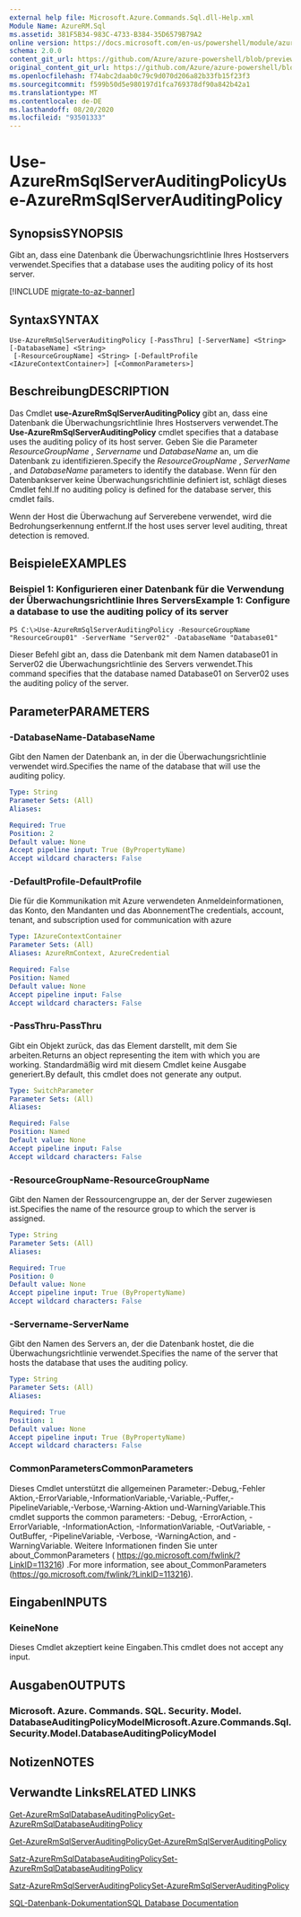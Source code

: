 ```yaml
---
external help file: Microsoft.Azure.Commands.Sql.dll-Help.xml
Module Name: AzureRM.Sql
ms.assetid: 381F5B34-983C-4733-B384-35D6579B79A2
online version: https://docs.microsoft.com/en-us/powershell/module/azurerm.sql/use-azurermsqlserverauditingpolicy
schema: 2.0.0
content_git_url: https://github.com/Azure/azure-powershell/blob/preview/src/ResourceManager/Sql/Commands.Sql/help/Use-AzureRmSqlServerAuditingPolicy.md
original_content_git_url: https://github.com/Azure/azure-powershell/blob/preview/src/ResourceManager/Sql/Commands.Sql/help/Use-AzureRmSqlServerAuditingPolicy.md
ms.openlocfilehash: f74abc2daab0c79c9d070d206a82b33fb15f23f3
ms.sourcegitcommit: f599b50d5e980197d1fca769378df90a842b42a1
ms.translationtype: MT
ms.contentlocale: de-DE
ms.lasthandoff: 08/20/2020
ms.locfileid: "93501333"
---
```

# <span data-ttu-id="d51d3-101">Use-AzureRmSqlServerAuditingPolicy</span><span class="sxs-lookup"><span data-stu-id="d51d3-101">Use-AzureRmSqlServerAuditingPolicy</span></span>

## <span data-ttu-id="d51d3-102">Synopsis</span><span class="sxs-lookup"><span data-stu-id="d51d3-102">SYNOPSIS</span></span>
<span data-ttu-id="d51d3-103">Gibt an, dass eine Datenbank die Überwachungsrichtlinie Ihres Hostservers verwendet.</span><span class="sxs-lookup"><span data-stu-id="d51d3-103">Specifies that a database uses the auditing policy of its host server.</span></span>

[!INCLUDE [migrate-to-az-banner](../../includes/migrate-to-az-banner.md)]

## <span data-ttu-id="d51d3-104">Syntax</span><span class="sxs-lookup"><span data-stu-id="d51d3-104">SYNTAX</span></span>

```
Use-AzureRmSqlServerAuditingPolicy [-PassThru] [-ServerName] <String> [-DatabaseName] <String>
 [-ResourceGroupName] <String> [-DefaultProfile <IAzureContextContainer>] [<CommonParameters>]
```

## <span data-ttu-id="d51d3-105">Beschreibung</span><span class="sxs-lookup"><span data-stu-id="d51d3-105">DESCRIPTION</span></span>
<span data-ttu-id="d51d3-106">Das Cmdlet **use-AzureRmSqlServerAuditingPolicy** gibt an, dass eine Datenbank die Überwachungsrichtlinie Ihres Hostservers verwendet.</span><span class="sxs-lookup"><span data-stu-id="d51d3-106">The **Use-AzureRmSqlServerAuditingPolicy** cmdlet specifies that a database uses the auditing policy of its host server.</span></span>
<span data-ttu-id="d51d3-107">Geben Sie die Parameter *ResourceGroupName* , *Servername* und *DatabaseName* an, um die Datenbank zu identifizieren.</span><span class="sxs-lookup"><span data-stu-id="d51d3-107">Specify the *ResourceGroupName* , *ServerName* , and *DatabaseName* parameters to identify the database.</span></span>
<span data-ttu-id="d51d3-108">Wenn für den Datenbankserver keine Überwachungsrichtlinie definiert ist, schlägt dieses Cmdlet fehl.</span><span class="sxs-lookup"><span data-stu-id="d51d3-108">If no auditing policy is defined for the database server, this cmdlet fails.</span></span>

<span data-ttu-id="d51d3-109">Wenn der Host die Überwachung auf Serverebene verwendet, wird die Bedrohungserkennung entfernt.</span><span class="sxs-lookup"><span data-stu-id="d51d3-109">If the host uses server level auditing, threat detection is removed.</span></span>

## <span data-ttu-id="d51d3-110">Beispiele</span><span class="sxs-lookup"><span data-stu-id="d51d3-110">EXAMPLES</span></span>

### <span data-ttu-id="d51d3-111">Beispiel 1: Konfigurieren einer Datenbank für die Verwendung der Überwachungsrichtlinie Ihres Servers</span><span class="sxs-lookup"><span data-stu-id="d51d3-111">Example 1: Configure a database to use the auditing policy of its server</span></span>
```
PS C:\>Use-AzureRmSqlServerAuditingPolicy -ResourceGroupName "ResourceGroup01" -ServerName "Server02" -DatabaseName "Database01"
```

<span data-ttu-id="d51d3-112">Dieser Befehl gibt an, dass die Datenbank mit dem Namen database01 in Server02 die Überwachungsrichtlinie des Servers verwendet.</span><span class="sxs-lookup"><span data-stu-id="d51d3-112">This command specifies that the database named Database01 on Server02 uses the auditing policy of the server.</span></span>

## <span data-ttu-id="d51d3-113">Parameter</span><span class="sxs-lookup"><span data-stu-id="d51d3-113">PARAMETERS</span></span>

### <span data-ttu-id="d51d3-114">-DatabaseName</span><span class="sxs-lookup"><span data-stu-id="d51d3-114">-DatabaseName</span></span>
<span data-ttu-id="d51d3-115">Gibt den Namen der Datenbank an, in der die Überwachungsrichtlinie verwendet wird.</span><span class="sxs-lookup"><span data-stu-id="d51d3-115">Specifies the name of the database that will use the auditing policy.</span></span>

```yaml
Type: String
Parameter Sets: (All)
Aliases:

Required: True
Position: 2
Default value: None
Accept pipeline input: True (ByPropertyName)
Accept wildcard characters: False
```

### <span data-ttu-id="d51d3-116">-DefaultProfile</span><span class="sxs-lookup"><span data-stu-id="d51d3-116">-DefaultProfile</span></span>
<span data-ttu-id="d51d3-117">Die für die Kommunikation mit Azure verwendeten Anmeldeinformationen, das Konto, den Mandanten und das Abonnement</span><span class="sxs-lookup"><span data-stu-id="d51d3-117">The credentials, account, tenant, and subscription used for communication with azure</span></span>

```yaml
Type: IAzureContextContainer
Parameter Sets: (All)
Aliases: AzureRmContext, AzureCredential

Required: False
Position: Named
Default value: None
Accept pipeline input: False
Accept wildcard characters: False
```

### <span data-ttu-id="d51d3-118">-PassThru</span><span class="sxs-lookup"><span data-stu-id="d51d3-118">-PassThru</span></span>
<span data-ttu-id="d51d3-119">Gibt ein Objekt zurück, das das Element darstellt, mit dem Sie arbeiten.</span><span class="sxs-lookup"><span data-stu-id="d51d3-119">Returns an object representing the item with which you are working.</span></span>
<span data-ttu-id="d51d3-120">Standardmäßig wird mit diesem Cmdlet keine Ausgabe generiert.</span><span class="sxs-lookup"><span data-stu-id="d51d3-120">By default, this cmdlet does not generate any output.</span></span>

```yaml
Type: SwitchParameter
Parameter Sets: (All)
Aliases:

Required: False
Position: Named
Default value: None
Accept pipeline input: False
Accept wildcard characters: False
```

### <span data-ttu-id="d51d3-121">-ResourceGroupName</span><span class="sxs-lookup"><span data-stu-id="d51d3-121">-ResourceGroupName</span></span>
<span data-ttu-id="d51d3-122">Gibt den Namen der Ressourcengruppe an, der der Server zugewiesen ist.</span><span class="sxs-lookup"><span data-stu-id="d51d3-122">Specifies the name of the resource group to which the server is assigned.</span></span>

```yaml
Type: String
Parameter Sets: (All)
Aliases:

Required: True
Position: 0
Default value: None
Accept pipeline input: True (ByPropertyName)
Accept wildcard characters: False
```

### <span data-ttu-id="d51d3-123">-Servername</span><span class="sxs-lookup"><span data-stu-id="d51d3-123">-ServerName</span></span>
<span data-ttu-id="d51d3-124">Gibt den Namen des Servers an, der die Datenbank hostet, die die Überwachungsrichtlinie verwendet.</span><span class="sxs-lookup"><span data-stu-id="d51d3-124">Specifies the name of the server that hosts the database that uses the auditing policy.</span></span>

```yaml
Type: String
Parameter Sets: (All)
Aliases:

Required: True
Position: 1
Default value: None
Accept pipeline input: True (ByPropertyName)
Accept wildcard characters: False
```

### <span data-ttu-id="d51d3-125">CommonParameters</span><span class="sxs-lookup"><span data-stu-id="d51d3-125">CommonParameters</span></span>
<span data-ttu-id="d51d3-126">Dieses Cmdlet unterstützt die allgemeinen Parameter:-Debug,-Fehler Aktion,-ErrorVariable,-InformationVariable,-Variable,-Puffer,-PipelineVariable,-Verbose,-Warning-Aktion und-WarningVariable.</span><span class="sxs-lookup"><span data-stu-id="d51d3-126">This cmdlet supports the common parameters: -Debug, -ErrorAction, -ErrorVariable, -InformationAction, -InformationVariable, -OutVariable, -OutBuffer, -PipelineVariable, -Verbose, -WarningAction, and -WarningVariable.</span></span> <span data-ttu-id="d51d3-127">Weitere Informationen finden Sie unter about_CommonParameters ( https://go.microsoft.com/fwlink/?LinkID=113216) .</span><span class="sxs-lookup"><span data-stu-id="d51d3-127">For more information, see about_CommonParameters (https://go.microsoft.com/fwlink/?LinkID=113216).</span></span>

## <span data-ttu-id="d51d3-128">Eingaben</span><span class="sxs-lookup"><span data-stu-id="d51d3-128">INPUTS</span></span>

### <span data-ttu-id="d51d3-129">Keine</span><span class="sxs-lookup"><span data-stu-id="d51d3-129">None</span></span>
<span data-ttu-id="d51d3-130">Dieses Cmdlet akzeptiert keine Eingaben.</span><span class="sxs-lookup"><span data-stu-id="d51d3-130">This cmdlet does not accept any input.</span></span>

## <span data-ttu-id="d51d3-131">Ausgaben</span><span class="sxs-lookup"><span data-stu-id="d51d3-131">OUTPUTS</span></span>

### <span data-ttu-id="d51d3-132">Microsoft. Azure. Commands. SQL. Security. Model. DatabaseAuditingPolicyModel</span><span class="sxs-lookup"><span data-stu-id="d51d3-132">Microsoft.Azure.Commands.Sql.Security.Model.DatabaseAuditingPolicyModel</span></span>

## <span data-ttu-id="d51d3-133">Notizen</span><span class="sxs-lookup"><span data-stu-id="d51d3-133">NOTES</span></span>

## <span data-ttu-id="d51d3-134">Verwandte Links</span><span class="sxs-lookup"><span data-stu-id="d51d3-134">RELATED LINKS</span></span>

[<span data-ttu-id="d51d3-135">Get-AzureRmSqlDatabaseAuditingPolicy</span><span class="sxs-lookup"><span data-stu-id="d51d3-135">Get-AzureRmSqlDatabaseAuditingPolicy</span></span>](./Get-AzureRmSqlDatabaseAuditingPolicy.md)

[<span data-ttu-id="d51d3-136">Get-AzureRmSqlServerAuditingPolicy</span><span class="sxs-lookup"><span data-stu-id="d51d3-136">Get-AzureRmSqlServerAuditingPolicy</span></span>](./Get-AzureRmSqlServerAuditingPolicy.md)

[<span data-ttu-id="d51d3-137">Satz-AzureRmSqlDatabaseAuditingPolicy</span><span class="sxs-lookup"><span data-stu-id="d51d3-137">Set-AzureRmSqlDatabaseAuditingPolicy</span></span>](./Set-AzureRmSqlDatabaseAuditingPolicy.md)

[<span data-ttu-id="d51d3-138">Satz-AzureRmSqlServerAuditingPolicy</span><span class="sxs-lookup"><span data-stu-id="d51d3-138">Set-AzureRmSqlServerAuditingPolicy</span></span>](./Set-AzureRmSqlServerAuditingPolicy.md)

[<span data-ttu-id="d51d3-139">SQL-Datenbank-Dokumentation</span><span class="sxs-lookup"><span data-stu-id="d51d3-139">SQL Database Documentation</span></span>](https://docs.microsoft.com/azure/sql-database/)


